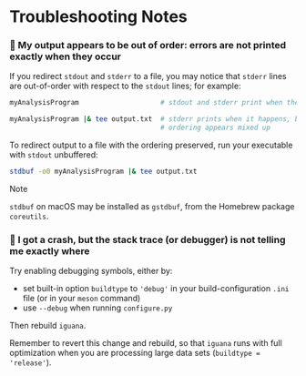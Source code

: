 # Troubleshooting Notes

### :large_blue_diamond: My output appears to be out of order: errors are not printed exactly when they occur

If you redirect `stdout` and `stderr` to a file, you may notice that `stderr` lines are out-of-order with respect to the `stdout` lines; for example:
```bash
myAnalysisProgram                    # stdout and stderr print when they happen; ordering appears correct

myAnalysisProgram |& tee output.txt  # stderr prints when it happens, but stdout only prints when its buffer is full;
                                     # ordering appears mixed up
```
To redirect output to a file with the ordering preserved, run your executable with `stdout` unbuffered:
```bash
stdbuf -o0 myAnalysisProgram |& tee output.txt
```

> [!NOTE]
> `stdbuf` on macOS may be installed as `gstdbuf`, from the Homebrew package `coreutils`.

### :large_blue_diamond: I got a crash, but the stack trace (or debugger) is not telling me exactly where

Try enabling debugging symbols, either by:
- set built-in option `buildtype` to `'debug'` in your build-configuration `.ini` file (or in your `meson` command)
- use `--debug` when running `configure.py`

Then rebuild `iguana`.

Remember to revert this change and rebuild, so that `iguana` runs with full optimization when you are processing large data sets (`buildtype = 'release'`).
